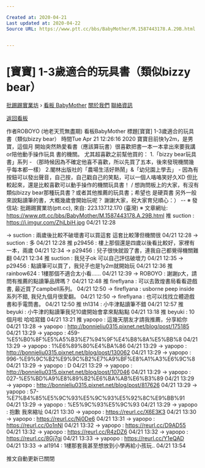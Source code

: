 ```yaml
---

Created at: 2020-04-21
Last updated at: 2020-04-22
Source URL: https://www.ptt.cc/bbs/BabyMother/M.1587443178.A.29B.html


---
```


# [寶寶] 1-3歲適合的玩具書（類似bizzy bear）


[批踢踢實業坊](https://www.ptt.cc/bbs/) › [看板 BabyMother](https://www.ptt.cc/bbs/BabyMother/index.html) [關於我們](https://www.ptt.cc/about.html) [聯絡資訊](https://www.ptt.cc/contact.html)

[返回看板](https://www.ptt.cc/bbs/BabyMother/index.html)

作者ROBOYO (地老天荒無盡期)
看板BabyMother
標題\[寶寶\] 1-3歲適合的玩具書（類似bizzy bear）
時間Tue Apr 21 12:26:16 2020
寶寶目前快1y2m，是男寶，這個月 開始突然熱愛看書（應該算玩書）很喜歡把書一本一本拿出來要我講or陪他動手操作玩具 書的機關。 尤其超喜歡之前幫他買的： 1.「bizzy bear玩具書」系列 - （那時候因為不確定他喜不喜歡，所以先買了五本，後來發現機關幾乎每本都一樣） 2.閣林出版社的「農場生活好熱鬧」&「幼兒園上學去」 - 因為有按鈕可以發出聲音，自己按，自己戳自己的笑點，可以一個人咯咯笑好久XD 但比 較起來，還是比較喜歡可以動手操作的機關玩具書！ / 想詢問板上的大家，有沒有類似bizzy bear那種玩具書？或者其他推薦的玩具書；希望也 是硬頁書 另外一般來說點讀筆的書，大概幾歲會開始玩呢？ 謝謝大家，祝大家育兒順心：） -- ※ 發信站: 批踢踢實業坊(ptt.cc), 來自: 223.137.12.170 (臺灣) ※ 文章網址: <https://www.ptt.cc/bbs/BabyMother/M.1587443178.A.29B.html>
推 suction : <https://i.imgur.com/ZhjLbiH.jpg> 04/21 12:28

→ suction : 兩歲後比較不破壞書可以買這套 這套比較薄但機關很 04/21 12:28
→ suction : 多 04/21 12:28
推 p29456 : 樓上那個還是四歲以後看比較好，家裡有一本，兩歲 04/21 12:34
→ p29456 : 兒子很快就毀了書，連我自己都覺得機關難翻 04/21 12:34
推 suction : 我兒子ok 可以自己評估破壞力 04/21 12:35
→ p29456 : 點讀筆可以買了，我兒子也是1y2m就開始玩 04/21 12:36
推 rainbow624 : 1樓那個不適合太小看...... 04/21 12:39
→ ROBOYO : 謝謝p大，請問有推薦的點讀筆品牌嗎？ 04/21 12:48
推 fireflyana : 可以去敦煌書局看看遊戲書, 最近買了campbell系列。 04/21 12:50
→ fireflyana : usborne peep inside 系列不錯, 我兒九個月很愛翻。 04/21 12:50
→ fireflyana : 也可以找找立體遊戲書和手電筒書。 04/21 12:50
推 th1314 : 小牛津點讀筆不錯 04/21 12:57
推 beyuki : 小牛津的點讀筆我兒10歲開始會拿來點點點 04/21 13:18
推 beyuki : 10個月啦 哈哈寫錯 04/21 13:21
推 yapopo : 這幾天朋友才請我推薦，分享給你 04/21 13:28
→ yapopo : <http://bonnieliu0315.pixnet.net/blog/post/175185> 04/21 13:29
→ yapopo : 459-%E5%B0%8F%E5%A5%B3%E7%94%9F%E4%B8%8A%E5%BB%8 04/21 13:29
→ yapopo : 1%E6%89%80%E4%BA%86 04/21 13:29
→ yapopo : <http://bonnieliu0315.pixnet.net/blog/post/130062> 04/21 13:29
→ yapopo : 996-%E9%9C%B2%E9%9C%B2%E7%A9%BF%E8%A1%A3%E6%9C%8 04/21 13:29
→ yapopo : D 04/21 13:29
→ yapopo : <http://bonnieliu0315.pixnet.net/blog/post/107046> 04/21 13:29
→ yapopo : 027-%E5%BD%A9%E8%89%B2%E6%BA%AB%E6%B3%89 04/21 13:29
→ yapopo : <http://bonnieliu0315.pixnet.net/blog/post/817626> 04/21 13:29
→ yapopo : 57-%E7%B4%85%E5%9C%93%E5%9C%93%E5%92%8C%E9%BB%91 04/21 13:29
→ yapopo : %E5%9C%93%E5%9C%93 04/21 13:29
→ yapopo : 抱歉 我來縮址 04/21 13:30
→ yapopo : <https://reurl.cc/X6E3K3> 04/21 13:30
→ yapopo : <https://reurl.cc/Nj0De6> 04/21 13:31
→ yapopo : <https://reurl.cc/0o1nNl> 04/21 13:32
→ yapopo : <https://reurl.cc/D9AD55> 04/21 13:32
→ yapopo : <https://reurl.cc/R4zDZ6> 04/21 13:32
→ yapopo : <https://reurl.cc/8Gj7gj> 04/21 13:33
→ yapopo : <https://reurl.cc/Y1eQAD> 04/21 13:33
→ al1914 : 1樓那套我甚至想放到小學再給小孩玩.. 04/21 13:54

推文自動更新已關閉


